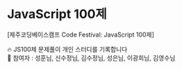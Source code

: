 # JavaScript 100제

[제주코딩베이스캠프 Code Festival: JavaScript 100제]

🔥 JS100제 문제풀이 개인 스터디를 기록합니다  
🐥 참여자 : 성훈님, 신수정님, 김수정님, 성은님, 이광희님, 김영수님
